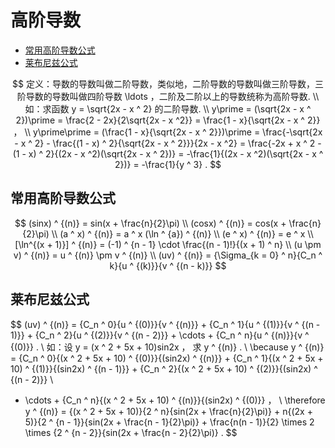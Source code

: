 # 高阶导数

* [常用高阶导数公式](#常用高阶导数公式)
* [莱布尼兹公式](#莱布尼兹公式)

$$
定义：导数的导数叫做二阶导数，类似地，二阶导数的导数叫做三阶导数，三阶导数的导数叫做四阶导数 \ldots ，二阶及二阶以上的导数统称为高阶导数.
\\
如：求函数 y = \sqrt{2x - x ^ 2} 的二阶导数.
\\
y\prime = (\sqrt{2x - x ^ 2})\prime = \frac{2 - 2x}{2\sqrt{2x - x ^2}} = \frac{1 - x}{\sqrt{2x - x ^ 2}} ，
\\
y\prime\prime = (\frac{1 - x}{\sqrt{2x - x ^ 2}})\prime = \frac{-\sqrt{2x - x ^ 2} - \frac{(1 - x) ^ 2}{\sqrt{2x - x ^ 2}}}{2x - x ^2} = \frac{-2x + x ^ 2 - (1 - x) ^ 2}{(2x - x ^2)(\sqrt{2x - x ^ 2})} = -\frac{1}{(2x - x ^2)(\sqrt{2x - x ^ 2})} = -\frac{1}{y ^ 3} .
$$

## 常用高阶导数公式

$$
(sinx) ^ {(n)} = sin(x + \frac{n}{2}\pi)
\\
(cosx) ^ {(n)} = cos(x + \frac{n}{2}\pi)
\\
(a ^ x) ^ {(n)} = a ^ x (\ln ^ {a}) ^ {(n)}
\\
(e ^ x) ^ {(n)} = e ^ x
\\
[\ln^{(x + 1)}] ^ {(n)} = (-1) ^ {n - 1} \cdot \frac{(n - 1)!}{(x + 1) ^ n}
\\
(u \pm v) ^ {(n)} = u ^ {(n)} \pm v ^ {(n)}
\\
(uv) ^ {(n)} = {\Sigma_{k = 0} ^ n}{C_n ^ k}{u ^ {(k)}}{v ^ {(n - k)}}
$$

## 莱布尼兹公式

$$
(uv) ^ {(n)} = {C_n ^ 0}{u ^ {(0)}}{v ^ {(n)}} + {C_n ^ 1}{u ^ {(1)}}{v ^ {(n - 1)}} + {C_n ^ 2}{u ^ {(2)}}{v ^ {(n - 2)}} + \cdots + {C_n ^ n}{u ^ {(n)}}{v ^ {(0)}} .
\\
如：设 y = (x ^ 2 + 5x + 10)sin2x ， 求 y ^ {(n)} .
\\
\because y ^ {(n)} = {C_n ^ 0}{(x ^ 2 + 5x + 10) ^ {(0)}}{(sin2x) ^ {(n)}} + {C_n ^ 1}{(x ^ 2 + 5x + 10) ^ {(1)}}{(sin2x) ^ {(n - 1)}} + {C_n ^ 2}{(x ^ 2 + 5x + 10) ^ {(2)}}{(sin2x) ^ {(n - 2)}}
\\
+ \cdots + {C_n ^ n}{(x ^ 2 + 5x + 10) ^ {(n)}}{(sin2x) ^ {(0)}} ，
\\
\therefore y ^ {(n)} = {(x ^ 2 + 5x + 10)}{2 ^ n}{sin(2x + \frac{n}{2}\pi)} + n{(2x + 5)}{2 ^ {n - 1}}{sin(2x + \frac{n - 1}{2}\pi)} + \frac{n(n - 1)}{2} \times 2 \times {2 ^ {n - 2}}{sin(2x + \frac{n - 2}{2}\pi)} .
$$

